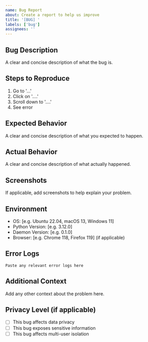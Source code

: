 ```yaml
---
name: Bug Report
about: Create a report to help us improve
title: '[BUG] '
labels: ['bug']
assignees: ''
---
```


## Bug Description
A clear and concise description of what the bug is.

## Steps to Reproduce
1. Go to '...'
2. Click on '....'
3. Scroll down to '....'
4. See error

## Expected Behavior
A clear and concise description of what you expected to happen.

## Actual Behavior
A clear and concise description of what actually happened.

## Screenshots
If applicable, add screenshots to help explain your problem.

## Environment
- OS: [e.g. Ubuntu 22.04, macOS 13, Windows 11]
- Python Version: [e.g. 3.12.0]
- Daemon Version: [e.g. 0.1.0]
- Browser: [e.g. Chrome 118, Firefox 119] (if applicable)

## Error Logs
```
Paste any relevant error logs here
```

## Additional Context
Add any other context about the problem here.

## Privacy Level (if applicable)
- [ ] This bug affects data privacy
- [ ] This bug exposes sensitive information
- [ ] This bug affects multi-user isolation
